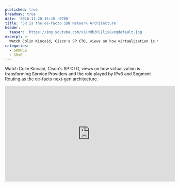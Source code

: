 ```yaml
---
published: true
breadnav: true
date: '2016-11-20 16:48 -0700'
title: 'SR is the de-facto SDN Network Architecture'
header:
  teaser: 'https://img.youtube.com/vi/Ndb3RCIlix8/mqdefault.jpg'
excerpt: >-
  Watch Colin Kincaid, Cisco's SP CTO, views on how virtualization is transforming Service Providers and the role played by IPv6 and Segment Routing as the de-facto next-gen architecture.
categories:
  - SRMPLS
  - SRv6
---
```

Watch Colin Kincaid, Cisco's SP CTO, views on how virtualization is transforming Service Providers and the role played by IPv6 and Segment Routing as the de-facto next-gen architecture.

<iframe width="560" height="315" src="https://www.youtube.com/embed/Ndb3RCIlix8" frameborder="0" allowfullscreen></iframe>
